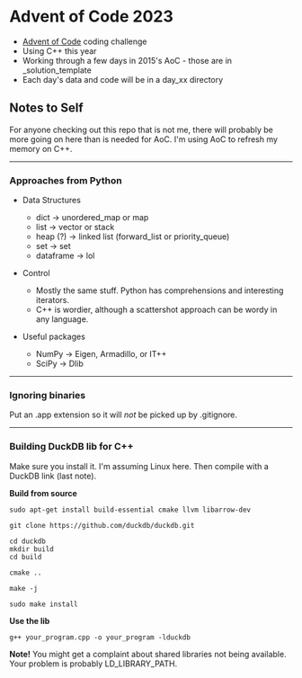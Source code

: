 # Advent of Code 2023

* [Advent of Code](https://adventofcode.com) coding challenge
* Using C++ this year
* Working through a few days in 2015's AoC - those are in _solution_template
* Each day's data and code will be in a day_xx directory


## Notes to Self

For anyone checking out this repo that is not me, there will probably be more going on here than is needed for AoC. I'm using AoC to refresh my memory on C++. 

---
### Approaches from Python
* Data Structures
  * dict -> unordered_map or map
  * list -> vector or stack
  * heap (?) -> linked list (forward_list or priority_queue)
  * set -> set
  * dataframe -> lol

* Control
  * Mostly the same stuff. Python has comprehensions and interesting iterators.
  * C++ is wordier, although a scattershot approach can be wordy in any language.

* Useful packages
  * NumPy -> Eigen, Armadillo, or IT++
  * SciPy -> Dlib

---

### Ignoring binaries
Put an .app extension so it will _not_ be picked up by .gitignore.

---

### Building DuckDB lib for C++

Make sure you install it. I'm assuming Linux here. Then compile with a DuckDB link (last note).


**Build from source**

`sudo apt-get install build-essential cmake llvm libarrow-dev`

`git clone https://github.com/duckdb/duckdb.git`

```
cd duckdb
mkdir build
cd build
```

`cmake ..`

`make -j`

`sudo make install`



**Use the lib**

`g++ your_program.cpp -o your_program -lduckdb`

**Note!** You might get a complaint about shared libraries not being available. Your problem is probably LD_LIBRARY_PATH. 
